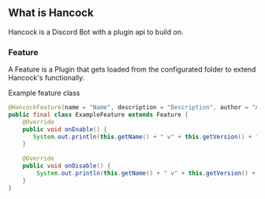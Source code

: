 ## What is Hancock

Hancock is a Discord Bot with a plugin api to build on.

### Feature

A Feature is a Plugin that gets loaded from the configurated folder to extend Hancock's functionally.

Example feature class
```java
@HancockFeature(name = "Name", description = "Description", author = "Author", version = 1.0)
public final class ExampleFeature extends Feature {
    @Override 
    public void onEnable() {
       System.out.println(this.getName() + " v" + this.getVersion() + " has been enabled."); 
    }
    
    @Override
    public void onDisable() {
        System.out.println(this.getName() + " v" + this.getVersion() + " has been disabled.");
    }
}
```
